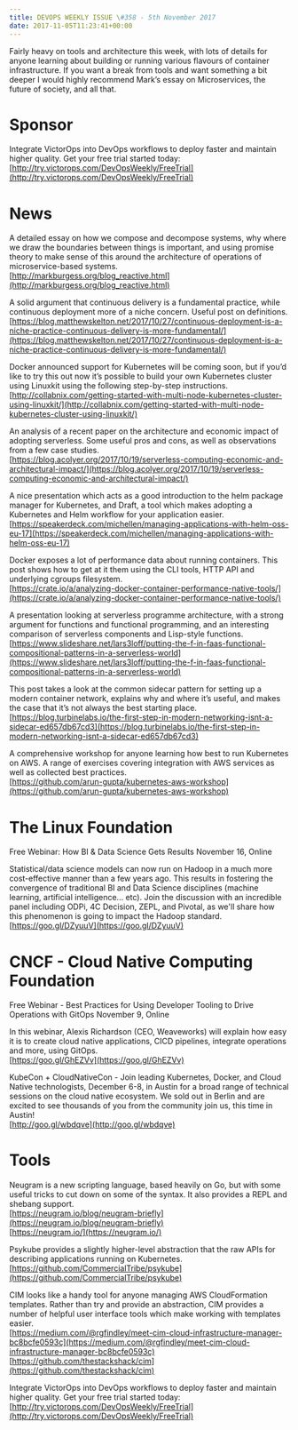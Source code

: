 ```yaml
---
title: DEVOPS WEEKLY ISSUE \#358 - 5th November 2017 
date: 2017-11-05T11:23:41+00:00
---
```


Fairly heavy on tools and architecture this week, with lots of details for anyone learning about building or running various flavours of container infrastructure. If you want a break from tools and want something a bit deeper I would highly recommend Mark’s essay on Microservices, the future of society, and all that.


Sponsor
======

Integrate VictorOps into DevOps workflows to deploy faster and maintain higher quality. Get your free trial started today:
<br>[http://try.victorops.com/DevOpsWeekly/FreeTrial](http://try.victorops.com/DevOpsWeekly/FreeTrial)


News
====

A detailed essay on how we compose and decompose systems, why where we draw the boundaries between things is important, and using promise theory to make sense of this around the architecture of operations of microservice-based systems.
<br>[http://markburgess.org/blog_reactive.html](http://markburgess.org/blog_reactive.html)


A solid argument that continuous delivery is a fundamental practice, while continuous deployment more of a niche concern. Useful post on definitions.
<br>[https://blog.matthewskelton.net/2017/10/27/continuous-deployment-is-a-niche-practice-continuous-delivery-is-more-fundamental/](https://blog.matthewskelton.net/2017/10/27/continuous-deployment-is-a-niche-practice-continuous-delivery-is-more-fundamental/)


Docker announced support for Kubernetes will be coming soon, but if you’d like to try this out now it’s possible to build your own Kubernetes cluster using Linuxkit using the following step-by-step instructions.
<br>[http://collabnix.com/getting-started-with-multi-node-kubernetes-cluster-using-linuxkit/](http://collabnix.com/getting-started-with-multi-node-kubernetes-cluster-using-linuxkit/)


An analysis of a recent paper on the architecture and economic impact of adopting serverless. Some useful pros and cons, as well as observations from a few case studies.
<br>[https://blog.acolyer.org/2017/10/19/serverless-computing-economic-and-architectural-impact/](https://blog.acolyer.org/2017/10/19/serverless-computing-economic-and-architectural-impact/)


A nice presentation which acts as a good introduction to the helm package manager for Kubernetes, and Draft, a tool which makes adopting a Kubernetes and Helm workflow for your application easier.
<br>[https://speakerdeck.com/michellen/managing-applications-with-helm-oss-eu-17](https://speakerdeck.com/michellen/managing-applications-with-helm-oss-eu-17)


Docker exposes a lot of performance data about running containers. This post shows how to get at it them using the CLI tools, HTTP API and underlying cgroups filesystem.
<br>[https://crate.io/a/analyzing-docker-container-performance-native-tools/](https://crate.io/a/analyzing-docker-container-performance-native-tools/)


A presentation looking at serverless programme architecture, with a strong argument for functions and functional programming, and an interesting comparison of serverless components and Lisp-style functions.
<br>[https://www.slideshare.net/lars3loff/putting-the-f-in-faas-functional-compositional-patterns-in-a-serverless-world](https://www.slideshare.net/lars3loff/putting-the-f-in-faas-functional-compositional-patterns-in-a-serverless-world)


This post takes a look at the common sidecar pattern for setting up a modern container network, explains why and where it’s useful, and makes the case that it’s not always the best starting place.
<br>[https://blog.turbinelabs.io/the-first-step-in-modern-networking-isnt-a-sidecar-ed657db67cd3](https://blog.turbinelabs.io/the-first-step-in-modern-networking-isnt-a-sidecar-ed657db67cd3)


A comprehensive workshop for anyone learning how best to run Kubernetes on AWS. A range of exercises covering integration with AWS services as well as collected best practices.
<br>[https://github.com/arun-gupta/kubernetes-aws-workshop](https://github.com/arun-gupta/kubernetes-aws-workshop)


The Linux Foundation
====

Free Webinar: How BI & Data Science Gets Results
November 16, Online

Statistical/data science models can now run on Hadoop in a much more cost-effective manner than a few years ago. This results in fostering the convergence of traditional BI and Data Science disciplines (machine learning, artificial intelligence... etc). Join the discussion with an incredible panel including ODPi, 4C Decision, ZEPL, and Pivotal, as we'll share how this phenomenon is going to impact the Hadoop standard.
<br>[https://goo.gl/DZyuuV](https://goo.gl/DZyuuV)


CNCF - Cloud Native Computing Foundation
====

Free Webinar - Best Practices for Using Developer Tooling to Drive Operations with GitOps
November 9, Online

In this webinar, Alexis Richardson (CEO, Weaveworks) will explain how easy it is to create cloud native applications, CICD pipelines, integrate operations and more, using GitOps.
<br>[https://goo.gl/GhEZVv](https://goo.gl/GhEZVv)


KubeCon + CloudNativeCon - Join leading Kubernetes, Docker, and Cloud Native technologists, December 6-8, in Austin for a broad range of technical sessions on the cloud native ecosystem. We sold out in Berlin and are excited to see thousands of you from the community join us, this time in Austin!
<br>[http://goo.gl/wbdqve](http://goo.gl/wbdqve)


Tools
=====

Neugram is a new scripting language, based heavily on Go, but with some useful tricks to cut down on some of the syntax. It also provides a REPL and shebang support.
<br>[https://neugram.io/blog/neugram-briefly](https://neugram.io/blog/neugram-briefly)
<br>[https://neugram.io/](https://neugram.io/)


Psykube provides a slightly higher-level abstraction that the raw APIs for describing applications running on Kubernetes.
<br>[https://github.com/CommercialTribe/psykube](https://github.com/CommercialTribe/psykube)


CIM looks like a handy tool for anyone managing AWS CloudFormation templates. Rather than try and provide an abstraction, CIM provides a number of helpful user interface tools which make working with templates easier.
<br>[https://medium.com/@rgfindley/meet-cim-cloud-infrastructure-manager-bc8bcfe0593c](https://medium.com/@rgfindley/meet-cim-cloud-infrastructure-manager-bc8bcfe0593c)
<br>[https://github.com/thestackshack/cim](https://github.com/thestackshack/cim)



Integrate VictorOps into DevOps workflows to deploy faster and maintain higher quality. Get your free trial started today:
<br>[http://try.victorops.com/DevOpsWeekly/FreeTrial](http://try.victorops.com/DevOpsWeekly/FreeTrial)




